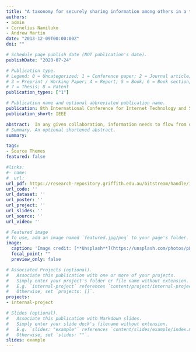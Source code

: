 ```yaml
---
title: "A taxonomy for securely sharing information among others in a trust domain"
authors:
- admin
- Cornelius Namiluko
- Andrew Martin
date: "2013-12-09T00:00:00Z"
doi: ""

# Schedule page publish date (NOT publication's date).
publishDate: "2020-07-24"

# Publication type.
# Legend: 0 = Uncategorized; 1 = Conference paper; 2 = Journal article;
# 3 = Preprint / Working Paper; 4 = Report; 5 = Book; 6 = Book section;
# 7 = Thesis; 8 = Patent
publication_types: ["1"]

# Publication name and optional abbreviated publication name.
publication: 8th International Conference for Internet Technology and Secured Transactions (ICITST-2013)
publication_short: IEEE 

abstract:  In any given collaboration, information needs to flow from one participant to another. While participants may be interested in sharing information with one another, it is often necessary for them to establish the impact of sharing certain kinds of information. This is because certain information could have detrimental effects when it ends up in wrong hands. For this reason, any would-be participant in a collaboration may need to establish the guarantees that the collaboration provides, in terms of protecting sensitive information, before joining the collaboration as well as evaluating the impact of sharing a given piece of information with a given set of entities. The concept of a trust domains aims at managing trust-related issues in information sharing. It is essential for enabling efficient collaborations. Therefore, this research attempts to develop a taxonomy for trust domains with measurable trust characteristics, which provides security-enhanced, distributed containers for the next generation of composite electronic services for supporting collaboration and data exchange within and across multiple organisations. Then the developed taxonomy is applied to a possible scenario, in which the concept of trust domains could be useful.
# Summary. An optional shortened abstract.
summary: 

tags:
- Source Themes
featured: false

#links:
#- name: 
#  url: 
url_pdf: https://research-repository.griffith.edu.au/bitstream/handle/10072/392561/Martin351305-Accepted.pdf?sequence=2
url_code: ''
url_dataset: ''
url_poster: ''
url_project: ''
url_slides: ''
url_source: ''
url_video: ''

# Featured image
# To use, add an image named `featured.jpg/png` to your page's folder. 
image:
  caption: 'Image credit: [**Unsplash**](https://unsplash.com/photos/pLCdAaMFLTE)'
  focal_point: ""
  preview_only: false

# Associated Projects (optional).
#   Associate this publication with one or more of your projects.
#   Simply enter your project's folder or file name without extension.
#   E.g. `internal-project` references `content/project/internal-project/index.md`.
#   Otherwise, set `projects: []`.
projects:
- internal-project

# Slides (optional).
#   Associate this publication with Markdown slides.
#   Simply enter your slide deck's filename without extension.
#   E.g. `slides: "example"` references `content/slides/example/index.md`.
#   Otherwise, set `slides: ""`.
slides: example
---
```



